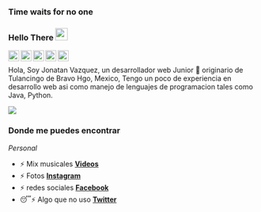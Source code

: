 ### Time waits for no one

### Hello There   <img src="https://media.giphy.com/media/hvRJCLFzcasrR4ia7z/giphy.gif" width="25px">

<a href="https://twitter.com/Jonavts">
  <img align="left" alt="Jonatan Vazquez | Twitter" width="22px" src="https://cdn.jsdelivr.net/npm/simple-icons@v3/icons/twitter.svg" />
</a>

<a href="https://www.linkedin.com/in/jonatan-vazquez-tellez-497418180/">
  <img align="left" alt="jonatan LinkdeIN" width="22px" src="https://cdn.jsdelivr.net/npm/simple-icons@v3/icons/linkedin.svg" />
</a>

<a href="https://www.instagram.com/jona_vt/">
  <img align="left" alt="jonatan Instagram" width="22px" src="https://cdn.jsdelivr.net/npm/simple-icons@v3/icons/instagram.svg" />
</a>

<a href="https://www.reddit.com/user/Jonavts1">
  <img align="left" alt="jonatan Reddit" width="22px" src="https://cdn.jsdelivr.net/npm/simple-icons@v3/icons/reddit.svg" />
</a>

<a href="https://www.youtube.com/channel/UCh2nFjuedBHfsrlrJ6nm6Kg">
  <img align="left" alt="jonatan Youtube" width="22px" src="https://cdn.jsdelivr.net/npm/simple-icons@v3/icons/youtube.svg" />
</a>

<br />


Hola, Soy Jonatan Vazquez, un desarrollador web Junior 🚀 originario de Tulancingo de Bravo Hgo, Mexico, Tengo un poco de experiencia en desarrollo web asi como manejo de lenguajes de programacion tales como Java, Python.

<img  src="https://ximhai.com/img/programando.gif" />
  


### Donde me puedes encontrar

_Personal_
* :zap: Mix musicales **[Videos](https://www.youtube.com/channel/UCh2nFjuedBHfsrlrJ6nm6Kg)** 
* :zap:  Fotos **[Instagram](https://www.instagram.com/jona_vt/)** 
* :zap:  redes sociales **[Facebook](https://www.facebook.com/jona.vazqueztellez)** 
* :sleeping::zap:  Algo que no uso **[Twitter](https://twitter.com/hebertdev1)**
